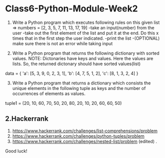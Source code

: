 # Class6-Python-Module-Week2

1. Write a Python program which executes following rules on this given list => numbers = [2, 3, 5, 7, 11, 13, 17, 19]
	-take an input(number) from the user
	-take out the first element of the list and put it at the end. Do this x times that in the first step the user indicated.
	-print the list
	-(OPTIONAL) make sure there is not an error while taking input

2. Write a Python program that returns the following dictionary with sorted values. NOTE: Dictonaries have keys and values. Here the values are lists. So, the returned dictonary should have sorted values(list)

data = {
    'a': [5, 3, 9, 0, 2, 3, 1],
    'b': [4, 7, 5, 1, 2],
    'c': [8, 1, 3, 2, 4]
}

3. Write a Python program that returns a dictionary which consists the unique elements in the following tuple as keys and the number of occurrences of elements as values.

tuple1 = (20, 10, 60, 70, 50, 20, 80, 20, 10, 20, 60, 60, 50)

## 2.Hackerrank
1. https://www.hackerrank.com/challenges/list-comprehensions/problem
2. https://www.hackerrank.com/challenges/python-tuples/problem
3. https://www.hackerrank.com/challenges/nested-list/problem (edited) .

Good luck!
